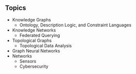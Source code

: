 ## Topics

* Knowledge Graphs
  * Ontology, Description Logic, and Constraint Languages
* Knowledge Networks
  * Federated Querying
* Topological Graphs
  * Topological Data Analysis
* Graph Neural Networks
* Networks
  * Sensors
  * Cybersecurity
